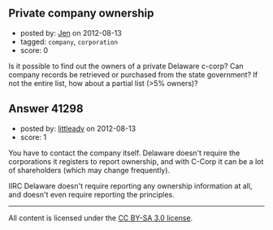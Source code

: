 ## Private company ownership

- posted by: [Jen](https://stackexchange.com/users/-1/19217-jen) on 2012-08-13
- tagged: `company`, `corporation`
- score: 0

Is it possible to find out the owners of a private Delaware c-corp? Can company records be retrieved or purchased from the state government? If not the entire list, how about a partial list (>5% owners)?


## Answer 41298

- posted by: [littleadv](https://stackexchange.com/users/-1/13808-littleadv) on 2012-08-13
- score: 1

You have to contact the company itself. Delaware doesn't require the corporations it registers to report ownership, and with C-Corp it can be a lot of shareholders (which may change frequently).

IIRC Delaware doesn't require reporting any ownership information at all, and doesn't even require reporting the principles.



---

All content is licensed under the [CC BY-SA 3.0 license](https://creativecommons.org/licenses/by-sa/3.0/).
